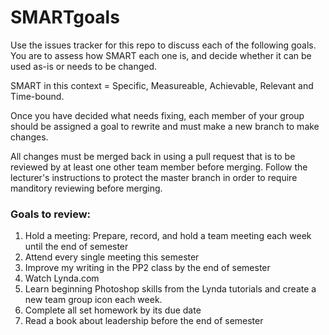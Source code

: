 # SMARTgoals
Use the issues tracker for this repo to discuss each of the following goals. You are to assess how SMART each one is, and decide whether it can be used as-is or needs to be changed.

SMART in this context = Specific, Measureable, Achievable, Relevant and Time-bound.

Once you have decided what needs fixing, each member of your group should be assigned a goal to rewrite and must make a new branch to make changes.

All changes must be merged back in using a pull request that is to be reviewed by at least one other team member before merging. Follow the lecturer's instructions to protect the master branch in order to require manditory reviewing before merging.

### Goals to review:

1. Hold a meeting: Prepare, record, and hold a team meeting each week until the end of semester
2. Attend every single meeting this semester
3. Improve my writing in the PP2 class by the end of semester
4. Watch Lynda.com
5. Learn beginning Photoshop skills from the Lynda tutorials and create a new team group icon each week.
6. Complete all set homework by its due date
7. Read a book about leadership before the end of semester
